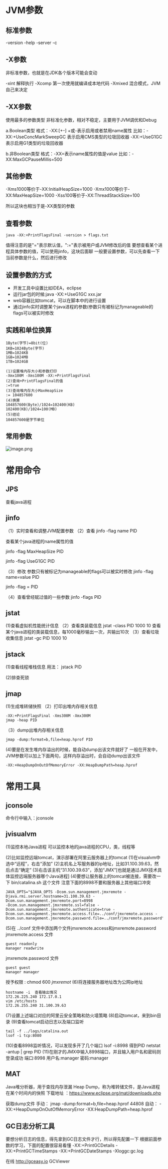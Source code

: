 # JVM参数

## 标准参数

-version
-help
-server
-c

## -X参数

非标准参数，也就是在JDK各个版本可能会变动

-xint 解释执行
-Xcomp  第一次使用就编译成本地代码
-Xmixed  混合模式，JVM自己来决定

## -XX参数

使用最多的参数类型
非标准化参数，相对不稳定，主要用于JVM调优和Debug

a.Boolean类型
格式：-XX:[+-]<name>      +或-表示启用或者禁用name属性
比如：-XX:+UseConcMarkSweepGC  表示启用CMS类型的垃圾回收器
-XX:+UseG1GC       表示启用G1类型的垃圾回收器

b.非Boolean类型
格式：-XX<name>=<value>表示name属性的值是value
比如：-XX:MaxGCPauseMillis=500

## 其他参数

-Xms1000等价于-XX:InitialHeapSize=1000
-Xmx1000等价于-XX:MaxHeapSize=1000
-Xss100等价于-XX:ThreadStackSize=100

所以这块也相当于是-XX类型的参数

## 查看参数

```
java -XX:+PrintFlagsFinal -version > flags.txt
```

值得注意的是"="表示默认值，":="表示被用户或JVM修改后的值
要想查看某个进程具体参数的值，可以使用jinfo，这块后面聊
一般要设置参数，可以先查看一下当前参数是什么，然后进行修改

## 设置参数的方式

- 开发工具中设置比如IDEA，eclipse
- 运行jar包的时候:java -XX:+UseG1GC xxx.jar
- web容器比如tomcat，可以在脚本中的进行设置
- 通过jinfo实时调整某个java进程的参数(参数只有被标记为manageable的flags可以被实时修改

## 实践和单位换算

```
1Byte(字节)=8bit(位)
1KB=1024Byte(字节)
1MB=1024KB
1GB=1024MB
1TB=1024GB
```

```
(1)设置堆内存大小和参数打印
-Xmx100M -Xms100M -XX:+PrintFlagsFinal
(2)查询+PrintFlagsFinal的值
:=true
(3)查询堆内存大小MaxHeapSize
:= 104857600
(4)换算
104857600(Byte)/1024=102400(KB)
102400(KB)/1024=100(MB)
(5)结论
104857600是字节单位
```

## 常用参数

![image.png](./assets/1671116947885-image.png)

# 常用命令

## JPS

查看java进程

## jinfo

（1）实时查看和调整JVM配置参数
（2）查看
jinfo -flag name PID

查看某个java进程的name属性的值

jinfo -flag MaxHeapSize PID

jinfo -flag UseG1GC PID

（3）修改
参数只有被标记为manageable的flags可以被实时修改
jinfo -flag name=value PID

jinfo -flag = PID

（4）查看曾经赋过值的一些参数
jinfo -flags PID

## jstat

(1)查看虚拟机性能统计信息
（2）查看类装载信息
jstat -class PID 1000 10
查看某个java进程的类装载信息，每1000毫秒输出一次，共输出10次
（3）查看垃圾收集信息
jstat -gc PID 1000 10

## jstack

(1)查看线程堆栈信息
用法：
jstack PID

(2)排查死锁

## jmap

(1)生成堆转储快照
（2）打印出堆内存相关信息

```
-XX:+PrintFlagsFinal -Xms300M -Xmx300M
jmap -heap PID
```

（3）dump出堆内存相关信息

```
jmap -dump:format=b,file=heap.hprof PID
```

(4)要是在发生堆内存溢出的时候，能自动dump出该文件就好了
一般在开发中，JVM参数可以加上下面两句，这样内存溢出时，会自动dump出该文件

```
-XX:+HeapDumpOnOutOfMemoryError -XX:HeapDumpPath=heap.hprof
```

# 常用工具

## jconsole

命令行中输入：jconsole

## jvisualvm

(1)监控本地Java进程
可以监控本地的java进程的CPU，类，线程等

(2)比如监控远端tomcat，演示部署在阿里云服务器上的tomcat
(1)在visualvm中选中“远程”，右击“添加”
(2)主机名上写服务器的ip地址，比如31.100.39.63，然后点击“确定”
(3)右击该主机“31.100.39.63”，添加“JMX”[也就是通过JMX技术具体监控远端服务器哪个Java进程]
(4)要想让服务器上的tomcat被连接，需要改一下 bin/catalina.sh 这个文件
注意下面的8998不要和服务器上其他端口冲突

```
JAVA_OPTS="$JAVA_OPTS -Dcom.sun.management.jmxremote -
Djava.rmi.server.hostname=31.100.39.63 -Dcom.sun.management.jmxremote.port=8998
-Dcom.sun.management.jmxremote.ssl=false -
Dcom.sun.management.jmxremote.authenticate=true -
Dcom.sun.management.jmxremote.access.file=../conf/jmxremote.access -
Dcom.sun.management.jmxremote.password.file=../conf/jmxremote.password"
```

(5)在 ../conf 文件中添加两个文件jmxremote.access和jmxremote.password
jmxremote.access 文件

```
guest readonly
manager readwrite
```

jmxremote.password 文件

```
guest guest
manager manager
```

授予权限 : chmod 600 *jmxremot*
(6)将连接服务器地址改为公网ip地址

```
hostname -i  查看输出情况
172.26.225.240 172.17.0.1
vim /etc/hosts
172.26.255.240 31.100.39.63
```

(7)设置上述端口对应的阿里云安全策略和防火墙策略
(8)启动tomcat，来到bin目录
(9)查看tomcat启动日志以及端口监听

```
tail -f ../logs/catalina.out
lsof -i tcp:8080
```

(10)查看8998监听情况，可以发现多开了几个端口
lsof -i:8998  得到PID
netstat -antup | grep PID
(11)在刚才的JMX中输入8998端口，并且输入用户名和密码则登录成功
端口:8998
用户名:manager
密码:manager

## MAT

Java堆分析器，用于查找内存泄漏
Heap Dump，称为堆转储文件，是Java进程在某个时间内的快照
下载地址 ：https://www.eclipse.org/mat/downloads.php

获取dump文件
手动：
jmap -dump:format=b,file=heap.hprof 44808
自动：
-XX:+HeapDumpOnOutOfMemoryError -XX:HeapDumpPath=heap.hprof

## GC日志分析工具

要想分析日志的信息，得先拿到GC日志文件才行，所以得先配置一下
根据前面参数的学习，下面的配置很容易看懂
-XX:+PrintGCDetails -XX:+PrintGCTimeStamps -XX:+PrintGCDateStamps
-Xloggc:gc.log

在线
http://gceasy.io
GCViewer

